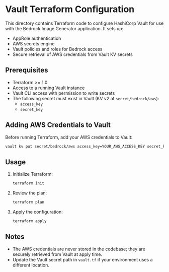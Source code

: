 # Vault Terraform Configuration

This directory contains Terraform code to configure HashiCorp Vault for use with the Bedrock Image Generator application. It sets up:

- AppRole authentication
- AWS secrets engine
- Vault policies and roles for Bedrock access
- Secure retrieval of AWS credentials from Vault KV secrets

## Prerequisites

- Terraform >= 1.0
- Access to a running Vault instance
- Vault CLI access with permission to write secrets
- The following secret must exist in Vault (KV v2 at `secret/bedrock/aws`):
  - `access_key`
  - `secret_key`

## Adding AWS Credentials to Vault

Before running Terraform, add your AWS credentials to Vault:

```sh
vault kv put secret/bedrock/aws access_key=YOUR_AWS_ACCESS_KEY secret_key=YOUR_AWS_SECRET_KEY
```

## Usage

1. Initialize Terraform:
   ```sh
   terraform init
   ```
2. Review the plan:
   ```sh
   terraform plan
   ```
3. Apply the configuration:
   ```sh
   terraform apply
   ```

## Notes
- The AWS credentials are never stored in the codebase; they are securely retrieved from Vault at apply time.
- Update the Vault secret path in `vault.tf` if your environment uses a different location. 